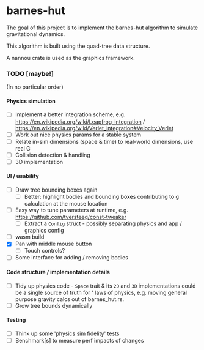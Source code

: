 # barnes-hut

The goal of this project is to implement the barnes-hut algorithm to simulate gravitational dynamics.

This algorithm is built using the quad-tree data structure.

A nannou crate is used as the graphics framework.

### TODO [maybe!]

(In no particular order)

#### Physics simulation

- [ ] Implement a better integration scheme,
  e.g. https://en.wikipedia.org/wiki/Leapfrog_integration / https://en.wikipedia.org/wiki/Verlet_integration#Velocity_Verlet
- [ ] Work out nice physics params for a stable system
- [ ] Relate in-sim dimensions (space & time) to real-world dimensions, use real G
- [ ] Collision detection & handling
- [ ] 3D implementation

#### UI / usability

- [ ] Draw tree bounding boxes again
    - [ ] Better: highlight bodies and bounding boxes contributing to g calculation at the mouse location
- [ ] Easy way to tune parameters at runtime, e.g. https://github.com/tversteeg/const-tweaker
    - [ ] Extract a `Config` struct - possibly separating physics and app / graphics config
- [ ] wasm build
- [X] Pan with middle mouse button
    - [ ] Touch controls?
- [ ] Some interface for adding / removing bodies

#### Code structure / implementation details

- [ ] Tidy up physics code - `Space` trait & its `2D` and `3D` implementations could be a single source of truth for '
  laws of physics, e.g. moving general purpose gravity calcs out of barnes_hut.rs.
- [ ] Grow tree bounds dynamically

#### Testing

- [ ] Think up some 'physics sim fidelity' tests
- [ ] Benchmark[s] to measure perf impacts of changes
